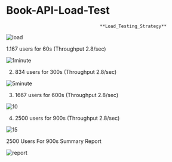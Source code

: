 # Book-API-Load-Test
                                       **Load_Testing_Strategy**

![load](https://user-images.githubusercontent.com/101436175/176332137-6c3dc9ab-6240-4a73-b089-fde9ca9a6e6c.JPG)

1.167 users for 60s (Throughput 2.8/sec)

![1minute](https://user-images.githubusercontent.com/101436175/176332300-d33ca853-5fee-45da-9b85-43d52da4c8ab.JPG)

2. 834 users for 300s (Throughput 2.8/sec)
 
![5minute](https://user-images.githubusercontent.com/101436175/176332392-81d5b9f9-ee35-46e9-a220-8dca907bd63c.JPG)

3. 1667 users for 600s (Throughput 2.8/sec)

 ![10](https://user-images.githubusercontent.com/101436175/176332451-fa6a5136-2af9-45d9-b8a7-2c53aa7dc695.JPG)
 
 4. 2500 users for 900s (Throughput 2.8/sec)
 
![15](https://user-images.githubusercontent.com/101436175/176332514-086ec517-a583-4fe4-8230-a88719752226.JPG)

2500 Users For 900s Summary Report

![report](https://user-images.githubusercontent.com/101436175/176332562-88d76f86-4d80-4783-b0c8-573495ce7f87.JPG)
